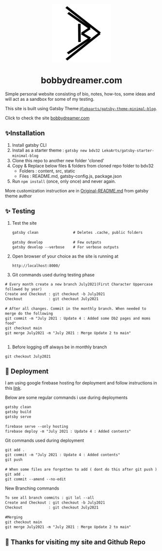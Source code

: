 <p align="center">
  <a href="https://bobbydreamer.com">
    <img alt="LekoArts" src="./static/android-chrome-192x192.png" />
  </a>
</p>
<h1 align="center">
  bobbydreamer.com
</h1>

Simple personal website consisting of bio, notes, how-tos, some ideas and will act as a sandbox for some of my testing. 

This site is built using Gatsby Theme [`@lekoarts/gatsby-theme-minimal-blog`](https://github.com/LekoArts/gatsby-themes/tree/master/themes/gatsby-theme-minimal-blog).

Click to check the site [bobbydreamer.com](https://bobbydreamer.com)

## ✨Installation
1. Install gatsby CLI
2. Install as a starter theme : `gatsby new bdv32 LekoArts/gatsby-starter-minimal-blog`
3. Clone this repo to another new folder 'cloned'
4. Copy & Replace below files & folders from cloned repo folder to bdv32
    * Folders : content, src, static
    * Files   : README.md, gatsby-config.js, package.json
5. Run `npm install` (once, only once) and never again. 


More customization instruction are in [Original-README.md](./Original-README.md) from gatsby theme author

## ✨ Testing

1. Test the site
    ```
    gatsby clean                # Deletes .cache, public folders
    
    gatsby develop              # Few outputs 
    gatsby develop --verbose    # For verbose outputs    
    ```

1. Open browser of your choice as the site is running at 
    ```
    http://localhost:8000/
    ```

1. Git commands used during testing phase 
```
# Every month create a new branch July2021(First Character Uppercase followed by year)
Create and Checkout : git checkout -b July2021
Checkout            : git checkout July2021

# After all changes. Commit in the monthly branch. When needed to merge do the following
git commit -m "July 2021 : Update 4 : Added some Db2 pages and moms food"
git checkout main
git merge July2021 -m "July 2021 : Merge Update 2 to main"


```

1. Before logging off always be in monthly branch
```
git checkout July2021
```

## 🚀 Deployment

I am using google firebase hosting for deployment and follow instructions in this [link](https://www.gatsbyjs.org/docs/deploying-to-firebase/). 

Below are some regular commands i use during deployments
```
gatsby clean
gatsby build
gatsby serve

firebase serve --only hosting
firebase deploy -m "July 2021 : Update 4 : Added contents"
```

Git commands used during deployment
```
git add . 
git commit -m "July 2021 : Update 4 : Added contents"
git push 

# When some files are forgotten to add ( dont do this after git push )
git add .
git commit --amend --no-edit
```

New Branching commands
```
To see all branch commits : git lol --all
Create and Checkout : git checkout -b July2021
Checkout            : git checkout July2021

#Merging
git checkout main
git merge July2021 -m "July 2021 : Merge Update 2 to main"
```

## 🌟 Thanks for visiting my site and Github Repo
